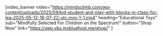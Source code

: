[video_banner 
 video="https://mindsclimb.com/wp-content/uploads/2025/09/kid-student-and-play-with-blocks-in-class-for-lea-2025-05-12-18-07-22-utc.mov-1-1.mp4"
 heading="Educational Toys"
 sub="Mindfully Selected For Children on the Spectrum!"
 button="Shop Now"
 link="https://qep.ybs.mybluehost.me/shop/"
]

